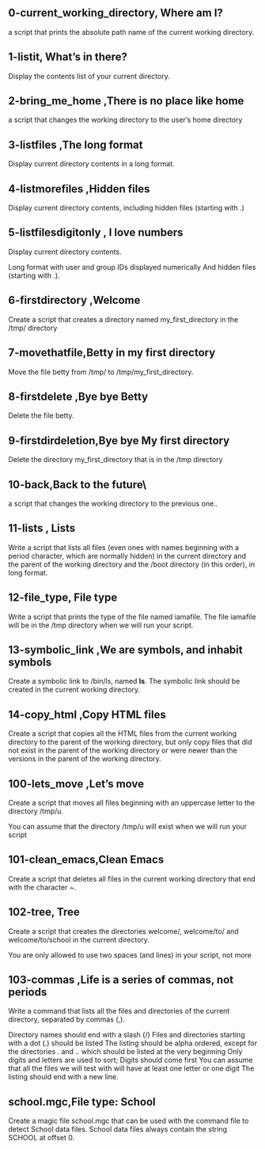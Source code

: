 ## 0-current_working_directory, Where am I?
a script that prints the absolute path name of the current working directory.
## 1-listit, What’s in there?
Display the contents list of your current directory.
## 2-bring_me_home ,There is no place like home
a script that changes the working directory to the user’s home directory
## 3-listfiles ,The long format
Display current directory contents in a long format.
## 4-listmorefiles ,Hidden files
Display current directory contents, including hidden files (starting with .)
## 5-listfilesdigitonly , I love numbers
Display current directory contents.

Long format
with user and group IDs displayed numerically
And hidden files (starting with .).
## 6-firstdirectory ,Welcome
Create a script that creates a directory named my_first_directory in the /tmp/ directory
## 7-movethatfile,Betty in my first directory
Move the file betty from /tmp/ to /tmp/my_first_directory.
## 8-firstdelete ,Bye bye Betty
Delete the file betty.
## 9-firstdirdeletion,Bye bye My first directory
Delete the directory my_first_directory that is in the /tmp directory
## 10-back,Back to the future\
a script that changes the working directory to the previous one..
## 11-lists , Lists
Write a script that lists all files (even ones with names beginning with a period character, which are normally hidden) in the current directory and the parent of the working directory and the /boot directory (in this order), in long format.
## 12-file_type, File type
Write a script that prints the type of the file named iamafile. The file iamafile will be in the /tmp directory when we will run your script.
## 13-symbolic_link ,We are symbols, and inhabit symbols
Create a symbolic link to /bin/ls, named __ls__. The symbolic link should be created in the current working directory.
## 14-copy_html ,Copy HTML files
Create a script that copies all the HTML files from the current working directory to the parent of the working directory, but only copy files that did not exist in the parent of the working directory or were newer than the versions in the parent of the working directory.
## 100-lets_move ,Let’s move
Create a script that moves all files beginning with an uppercase letter to the directory /tmp/u.

You can assume that the directory /tmp/u will exist when we will run your script
## 101-clean_emacs,Clean Emacs
Create a script that deletes all files in the current working directory that end with the character ~.
## 102-tree, Tree
Create a script that creates the directories welcome/, welcome/to/ and welcome/to/school in the current directory.

You are only allowed to use two spaces (and lines) in your script, not more
## 103-commas ,Life is a series of commas, not periods
Write a command that lists all the files and directories of the current directory, separated by commas (,).

Directory names should end with a slash (/)
Files and directories starting with a dot (.) should be listed
The listing should be alpha ordered, except for the directories . and .. which should be listed at the very beginning
Only digits and letters are used to sort; Digits should come first
You can assume that all the files we will test with will have at least one letter or one digit
The listing should end with a new line.
## school.mgc,File type: School
Create a magic file school.mgc that can be used with the command file to detect School data files. School data files always contain the string SCHOOL at offset 0.
